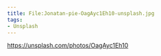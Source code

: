 ```yaml
---
title: File:Jonatan-pie-OagAyc1Eh10-unsplash.jpg
tags:
- Unsplash
---
```


https://unsplash.com/photos/OagAyc1Eh10

